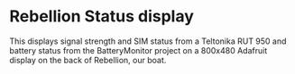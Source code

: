 # Rebellion Status display

This displays signal strength and SIM status from a Teltonika RUT 950 and battery status from the BatteryMonitor project on a 800x480 Adafruit display on the back of Rebellion, our boat.

